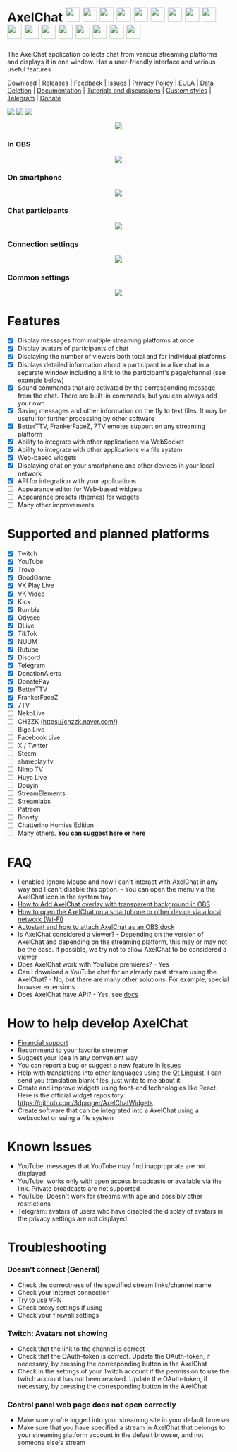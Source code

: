 # AxelChat <img width="32" height="32" src="misc/images/youtube-icon.svg"> <img width="32" height="32" src="misc/images/twitch-icon.svg"> <img width="32" height="32" src="misc/images/trovo-icon.svg"> <img width="32" height="32" src="misc/images/kick-icon.svg"> <img width="32" height="32" src="misc/images/rumble-icon.svg"> <img width="32" height="32" src="misc/images/dlive-icon.svg"> <img width="32" height="32" src="misc/images/tiktok-icon.svg"> <img width="32" height="32" src="misc/images/odysee-icon.svg"> <img width="32" height="32" src="misc/images/goodgame-icon.svg"> <img width="32" height="32" src="misc/images/vkvideolive-icon.png"> <img width="32" height="32" src="misc/images/vkvideo-icon.png"> <img width="32" height="32" src="misc/images/nuum-icon.svg"> <img width="32" height="32" src="misc/images/rutube-icon.svg"> <img width="32" height="32" src="misc/images/telegram-icon.svg"> <img width="32" height="32" src="misc/images/discord-icon.svg"> <img width="32" height="32" src="misc/images/donationalerts-icon.svg"> <img width="32" height="32" src="misc/images/donatepay-icon.svg">
The AxelChat application collects chat from various streaming platforms and displays it in one window. Has a user-friendly interface and various useful features

[Download](https://github.com/3dproger/axelchat/releases/latest/) |
[Releases](https://github.com/3dproger/AxelChat/releases) |
[Feedback](https://docs.google.com/forms/d/e/1FAIpQLSeWahZ2AiyrPNtoF7LLrs3hO4ylYJmth4PmNvjSGsDxiwuwZg/viewform?usp=sf_link) |
[Issues](https://github.com/3dproger/AxelChat/issues) |
[Privacy Policy](https://3dproger.github.io/AxelChat/privacy) |
[EULA](https://3dproger.github.io/AxelChat/eula) |
[Data Deletion](https://3dproger.github.io/AxelChat/data-deletion) |
[Documentation](https://3dproger.github.io/AxelChat/docs) |
[Tutorials and discussions](https://github.com/3dproger/AxelChat/discussions) |
[Custom styles](https://github.com/3dproger/AxelChat/discussions/621) |
[Telegram](https://t.me/axelchatstreaming) |
[Donate](https://3dproger.github.io/AxelChat/sponsor)

[<img src="misc/images/button-download.png">](https://github.com/3dproger/AxelChat/releases)
[<img src="misc/images/button-feedback.png">](https://docs.google.com/forms/d/e/1FAIpQLSeWahZ2AiyrPNtoF7LLrs3hO4ylYJmth4PmNvjSGsDxiwuwZg/viewform?usp=sf_link)
[<img src="misc/images/button-support.png">](https://3dproger.github.io/AxelChat/sponsor)

<p align="center">
  <img src="misc/github-social8.png">
</p>

### In OBS
<p align="center">
  <img src="misc/screenshots/13.png">
</p>

### On smartphone
<p align="center">
  <img src="misc/images/phone-screensho1.png">
</p>

### Chat participants
<p align="center">
  <img src="misc/screenshots/11.png">
</p>

### Connection settings
<p align="center">
  <img src="misc/screenshots/14.png">
</p>

### Common settings
<p align="center">
  <img src="misc/screenshots/15.png">
</p>

# Features
- [x] Display messages from multiple streaming platforms at once
- [x] Display avatars of participants of chat
- [x] Displaying the number of viewers both total and for individual platforms
- [x] Displays detailed information about a participant in a live chat in a separate window including a link to the participant's page/channel (see example below)
- [x] Sound commands that are activated by the corresponding message from the chat. There are built-in commands, but you can always add your own
- [x] Saving messages and other information on the fly to text files. It may be useful for further processing by other software
- [x] BetterTTV, FrankerFaceZ, 7TV emotes support on any streaming platform
- [x] Ability to integrate with other applications via WebSocket
- [x] Ability to integrate with other applications via file system
- [x] Web-based widgets
- [x] Displaying chat on your smartphone and other devices in your local network
- [x] API for integration with your applications
- [ ] Appearance editor for Web-based widgets
- [ ] Appearance presets (themes) for widgets
- [ ] Many other improvements

# Supported and planned platforms
- [x] Twitch
- [x] YouTube
- [x] Trovo
- [x] GoodGame
- [x] VK Play Live
- [x] VK Video
- [x] Kick
- [x] Rumble
- [x] Odysee
- [x] DLive
- [x] TikTok
- [x] NUUM
- [x] Rutube
- [x] Discord
- [x] Telegram
- [x] DonationAlerts
- [x] DonatePay
- [x] BetterTTV
- [x] FrankerFaceZ
- [x] 7TV
- [ ] NekoLive
- [ ] CHZZK (https://chzzk.naver.com/)
- [ ] Bigo Live
- [ ] Facebook Live
- [ ] X / Twitter
- [ ] Steam
- [ ] shareplay.tv
- [ ] Nimo TV
- [ ] Huya Live
- [ ] Douyin
- [ ] StreamElements
- [ ] Streamlabs
- [ ] Patreon
- [ ] Boosty
- [ ] Chatterino Homies Edition
- [ ] Many others. **You can suggest [here](https://docs.google.com/forms/d/e/1FAIpQLSeWahZ2AiyrPNtoF7LLrs3hO4ylYJmth4PmNvjSGsDxiwuwZg/viewform) or [here](https://github.com/3dproger/AxelChat/issues)**

# FAQ
- I enabled Ignore Mouse and now I can't interact with AxelChat in any way and I can't disable this option. - You can open the menu via the AxelChat icon in the system tray
- [How to Add AxelChat overlay with transparent background in OBS](https://github.com/3dproger/AxelChat/discussions/589)
- [How to open the AxelChat on a smartphone or other device via a local network (Wi-Fi)](https://github.com/3dproger/AxelChat/discussions/597)
- [Autostart and how to attach AxelChat as an OBS dock](https://github.com/3dproger/AxelChat/discussions/591)
- Is AxelChat considered a viewer? - Depending on the version of AxelChat and depending on the streaming platform, this may or may not be the case. If possible, we try not to allow AxelChat to be considered a viewer
- Does AxelChat work with YouTube premieres? - Yes
- Can I download a YouTube chat for an already past stream using the AxelChat? - No, but there are many other solutions. For example, special browser extensions
- Does AxelChat have API? - Yes, see [docs](https://3dproger.github.io/AxelChat/docs)

# How to help develop AxelChat
- [Financial support](https://3dproger.github.io/AxelChat/sponsor)
- Recommend to your favorite streamer
- Suggest your idea in any convenient way
- You can report a bug or suggest a new feature in [Issues](https://github.com/3dproger/AxelChat/issues)
- Help with translations into other languages using the [Qt Linguist](https://doc.qt.io/qt-5/qtlinguist-index.html). I can send you translation blank files, just write to me about it
- Create and improve widgets using front-end technologies like React. Here is the official widget repository: https://github.com/3dproger/AxelChatWidgets
- Create software that can be integrated into a AxelChat using a websocket or using a file system

# Known Issues
- YouTube: messages that YouTube may find inappropriate are not displayed
- YouTube: works only with open access broadcasts or available via the link. Private broadcasts are not supported
- YouTube: Doesn't work for streams with age and possibly other restrictions
- Telegram: avatars of users who have disabled the display of avatars in the privacy settings are not displayed

# Troubleshooting
### Doesn't connect (General)
- Check the correctness of the specified stream links/channel name
- Check your internet connection
- Try to use VPN
- Check proxy settings if using
- Check your firewall settings

### Twitch: Avatars not showing
- Check that the link to the channel is correct
- Check that the OAuth-token is correct. Update the OAuth-token, if necessary, by pressing the corresponding button in the AxelChat
- Check in the settings of your Twitch account if the permission to use the twitch account has not been revoked. Update the OAuth-token, if necessary, by pressing the corresponding button in the AxelChat

### Control panel web page does not open correctly
- Make sure you're logged into your streaming site in your default browser
- Make sure that you have specified a stream in AxelChat that belongs to your streaming platform account in the default browser, and not someone else's stream
